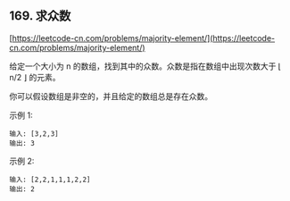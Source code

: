 **169. 求众数**  
---
[https://leetcode-cn.com/problems/majority-element/](https://leetcode-cn.com/problems/majority-element/)  

给定一个大小为 n 的数组，找到其中的众数。众数是指在数组中出现次数大于 ⌊ n/2 ⌋ 的元素。

你可以假设数组是非空的，并且给定的数组总是存在众数。

示例 1:  

```  
输入: [3,2,3]
输出: 3
```  

示例 2:  

```  
输入: [2,2,1,1,1,2,2]
输出: 2
```  

